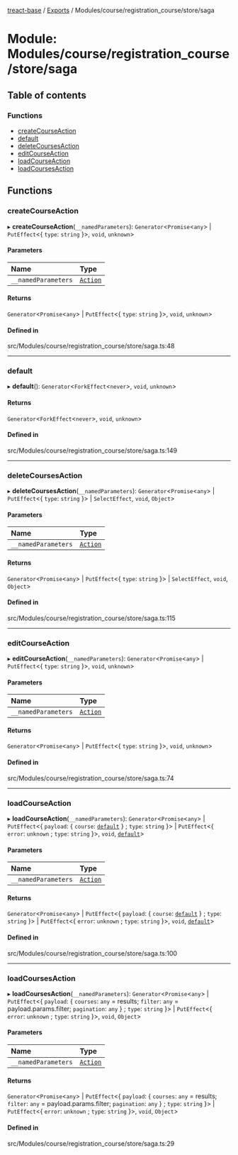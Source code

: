 [treact-base](../README.md) / [Exports](../modules.md) / Modules/course/registration\_course/store/saga

# Module: Modules/course/registration\_course/store/saga

## Table of contents

### Functions

- [createCourseAction](Modules_course_registration_course_store_saga.md#createcourseaction)
- [default](Modules_course_registration_course_store_saga.md#default)
- [deleteCoursesAction](Modules_course_registration_course_store_saga.md#deletecoursesaction)
- [editCourseAction](Modules_course_registration_course_store_saga.md#editcourseaction)
- [loadCourseAction](Modules_course_registration_course_store_saga.md#loadcourseaction)
- [loadCoursesAction](Modules_course_registration_course_store_saga.md#loadcoursesaction)

## Functions

### createCourseAction

▸ **createCourseAction**(`__namedParameters`): `Generator`<`Promise`<`any`\> \| `PutEffect`<{ `type`: `string`  }\>, `void`, `unknown`\>

#### Parameters

| Name | Type |
| :------ | :------ |
| `__namedParameters` | [`Action`](Types_Store.md#action) |

#### Returns

`Generator`<`Promise`<`any`\> \| `PutEffect`<{ `type`: `string`  }\>, `void`, `unknown`\>

#### Defined in

src/Modules/course/registration_course/store/saga.ts:48

___

### default

▸ **default**(): `Generator`<`ForkEffect`<`never`\>, `void`, `unknown`\>

#### Returns

`Generator`<`ForkEffect`<`never`\>, `void`, `unknown`\>

#### Defined in

src/Modules/course/registration_course/store/saga.ts:149

___

### deleteCoursesAction

▸ **deleteCoursesAction**(`__namedParameters`): `Generator`<`Promise`<`any`\> \| `PutEffect`<{ `type`: `string`  }\> \| `SelectEffect`, `void`, `Object`\>

#### Parameters

| Name | Type |
| :------ | :------ |
| `__namedParameters` | [`Action`](Types_Store.md#action) |

#### Returns

`Generator`<`Promise`<`any`\> \| `PutEffect`<{ `type`: `string`  }\> \| `SelectEffect`, `void`, `Object`\>

#### Defined in

src/Modules/course/registration_course/store/saga.ts:115

___

### editCourseAction

▸ **editCourseAction**(`__namedParameters`): `Generator`<`Promise`<`any`\> \| `PutEffect`<{ `type`: `string`  }\>, `void`, `unknown`\>

#### Parameters

| Name | Type |
| :------ | :------ |
| `__namedParameters` | [`Action`](Types_Store.md#action) |

#### Returns

`Generator`<`Promise`<`any`\> \| `PutEffect`<{ `type`: `string`  }\>, `void`, `unknown`\>

#### Defined in

src/Modules/course/registration_course/store/saga.ts:74

___

### loadCourseAction

▸ **loadCourseAction**(`__namedParameters`): `Generator`<`Promise`<`any`\> \| `PutEffect`<{ `payload`: { `course`: [`default`](../interfaces/Types_Response_UserResponse.default.md)  } ; `type`: `string`  }\> \| `PutEffect`<{ `error`: `unknown` ; `type`: `string`  }\>, `void`, [`default`](../interfaces/Types_Response_UserResponse.default.md)\>

#### Parameters

| Name | Type |
| :------ | :------ |
| `__namedParameters` | [`Action`](Types_Store.md#action) |

#### Returns

`Generator`<`Promise`<`any`\> \| `PutEffect`<{ `payload`: { `course`: [`default`](../interfaces/Types_Response_UserResponse.default.md)  } ; `type`: `string`  }\> \| `PutEffect`<{ `error`: `unknown` ; `type`: `string`  }\>, `void`, [`default`](../interfaces/Types_Response_UserResponse.default.md)\>

#### Defined in

src/Modules/course/registration_course/store/saga.ts:100

___

### loadCoursesAction

▸ **loadCoursesAction**(`__namedParameters`): `Generator`<`Promise`<`any`\> \| `PutEffect`<{ `payload`: { `courses`: `any` = results; `filter`: `any` = payload.params.filter; `pagination`: `any`  } ; `type`: `string`  }\> \| `PutEffect`<{ `error`: `unknown` ; `type`: `string`  }\>, `void`, `Object`\>

#### Parameters

| Name | Type |
| :------ | :------ |
| `__namedParameters` | [`Action`](Types_Store.md#action) |

#### Returns

`Generator`<`Promise`<`any`\> \| `PutEffect`<{ `payload`: { `courses`: `any` = results; `filter`: `any` = payload.params.filter; `pagination`: `any`  } ; `type`: `string`  }\> \| `PutEffect`<{ `error`: `unknown` ; `type`: `string`  }\>, `void`, `Object`\>

#### Defined in

src/Modules/course/registration_course/store/saga.ts:29
